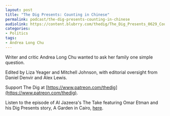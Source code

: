 ```yaml
---
layout: post
title: "The Dig Presents: Counting in Chinese"
permalink: podcast/the-dig-presents-counting-in-chinese
audiolink: https://content.blubrry.com/thedig/The_Dig_Presents_0629_Counting_in_Chinese_.mp3
categories:
- Politics
tags:
- Andrea Long Chu
---
```


Writer and critic Andrea Long Chu wanted to ask her family one simple question.

Edited by Liza Yeager and Mitchell Johnson, with editorial oversight from Daniel Denvir and Alex Lewis. 

Support The Dig at [https://www.patreon.com/thedig](https://www.patreon.com/thedig).

Listen to the episode of Al Jazeera's The Take featuring Omar Etman and his Dig Presents story, A Garden in Cairo, [here](https://www.aljazeera.com/audio/podcasts/the-take). 
